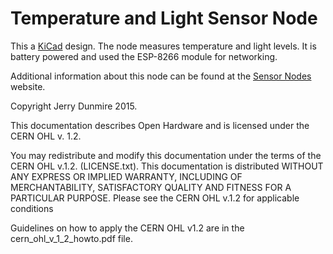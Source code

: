 Temperature and Light Sensor Node
=================================
This a [KiCad](http://kicad-pcb.org/) design. The node measures
temperature and light levels. It is battery powered and used the
ESP-8266 module for networking.

Additional information about this node can be found at the 
[Sensor Nodes](sensornodeinfo.rockingdlabs.com) website.


Copyright Jerry Dunmire 2015.

This documentation describes Open Hardware and is licensed under the
CERN OHL v. 1.2.

You may redistribute and modify this documentation under the terms of
the CERN OHL v.1.2. (LICENSE.txt). This documentation is distributed
WITHOUT ANY EXPRESS OR IMPLIED WARRANTY, INCLUDING OF MERCHANTABILITY,
SATISFACTORY QUALITY AND FITNESS FOR A PARTICULAR PURPOSE. Please see
the CERN OHL v.1.2 for applicable conditions

Guidelines on how to apply the CERN OHL v1.2 are in the
cern_ohl_v_1_2_howto.pdf file.
